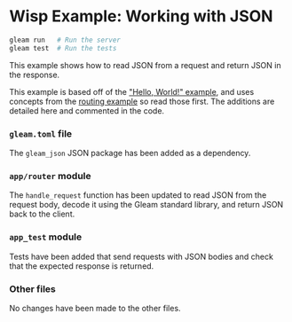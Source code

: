 # Wisp Example: Working with JSON

```sh
gleam run   # Run the server
gleam test  # Run the tests
```

This example shows how to read JSON from a request and return JSON in the
response.

This example is based off of the ["Hello, World!" example][hello], and uses
concepts from the [routing example][routing] so read those first. The additions
are detailed here and commented in the code.

[hello]: https://github.com/lpil/wisp/tree/main/examples/src/hello_world
[routing]: https://github.com/lpil/wisp/tree/main/examples/src/routing

### `gleam.toml` file

The `gleam_json` JSON package has been added as a dependency.

### `app/router` module

The `handle_request` function has been updated to read JSON from the
request body, decode it using the Gleam standard library, and return JSON
back to the client.

### `app_test` module

Tests have been added that send requests with JSON bodies and check that the
expected response is returned.

### Other files

No changes have been made to the other files.

